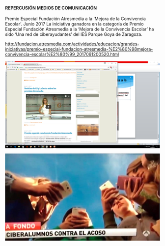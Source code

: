 #### REPERCUSIÓN MEDIOS DE COMUNICACIÓN

Premio Especial Fundación Atresmedia  a la ‘Mejora de la Convivencia Escolar’. Junio 2017
La iniciativa ganadora en la categoría de Premio Especial Fundación Atresmedia  a la ‘Mejora de la Convivencia Escolar’ ha sido ‘Una red de ciberayudantes’ del IES Parque Goya de Zaragoza.



http://fundacion.atresmedia.com/actividades/educacion/grandes-iniciativas/premio-especial-fundacion-atresmedia-%E2%80%98mejora-convivencia-escolar%E2%80%99_2017061200520.html


![](/assets/ciberb9.jpg)



![](/assets/ciberb10.jpg)
